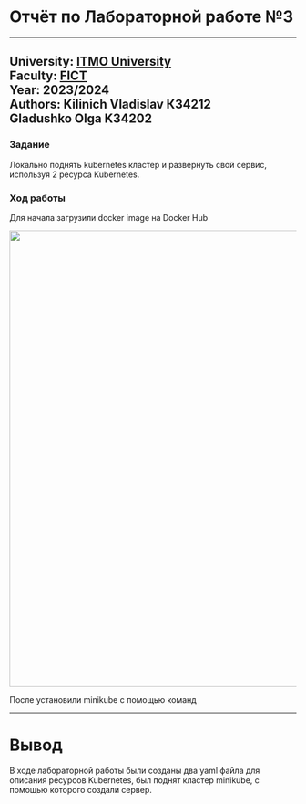 # Отчёт по Лабораторной работе №3
---
University: [ITMO University](https://itmo.ru/ru/)  
Faculty: [FICT](https://fict.itmo.ru)  
Year: 2023/2024  
Authors: 
Kilinich Vladislav К34212  
Gladushko Olga K34202
---  

### Задание
Локально поднять kubernetes кластер и развернуть свой сервис, используя 2 ресурса Kubernetes.

### Ход работы  

Для начала загрузили docker image на Docker Hub  

<p align="center">  
<img src="https://github.com/Vladkilinichh/Cloud-systems-and-services/blob/main/lab02/images/1.jpg?raw=true" width="800" heidth = '700'>  
</p>  

После установили minikube с помощью команд  

---  
# Вывод
В ходе лабораторной работы были созданы два yaml файла для описания ресурсов Kubernetes, был поднят кластер minikube, с помощью которого создали сервер.
